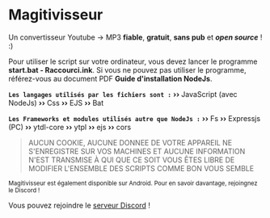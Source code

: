 # Magitivisseur
Un convertisseur Youtube -> MP3 **fiable**, **gratuit**, **sans pub** et ***open source*** ! :)

Pour utiliser le script sur votre ordinateur, vous devez lancer le programme __start.bat - Raccourci.ink__.
Si vous ne pouvez pas utiliser le programme, référez-vous au document PDF __Guide d'installation NodeJs__.

**`Les langages utilisés par les fichiers sont :`**
**››** JavaScript (avec NodeJs)
**››** Css
**››** EJS
**››** Bat

**`Les Frameworks et modules utilisés autre que NodeJs :`**
**››** Fs
**››** Expressjs (PC)
**››** ytdl-core
**››** ytpl
**››** ejs
**››** cors

> AUCUN COOKIE, AUCUNE DONNEE DE VOTRE APPAREIL NE S'ENREGISTRE SUR VOS MACHINES ET AUCUNE INFORMATION N'EST TRANSMISE À QUI QUE CE SOIT
> VOUS ÊTES LIBRE DE MODIFIER L'ENSEMBLE DES SCRIPTS COMME BON VOUS SEMBLE

<sub>Magitivisseur est également disponible sur Android. Pour en savoir davantage, rejoingnez le Discord !</sub>

Vous pouvez rejoindre le [serveur Discord](https://discord.gg/S8Xf8Bc24g) !